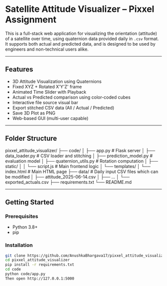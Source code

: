 # Satellite Attitude Visualizer – Pixxel Assignment

This is a full-stack web application for visualizing the orientation (attitude) of a satellite over time, using quaternion data provided daily in `.csv` format. It supports both actual and predicted data, and is designed to be used by engineers and non-technical users alike.

---

## Features

- 3D Attitude Visualization using Quaternions  
- Fixed XYZ + Rotated X'Y'Z' frame  
- Animated Time Slider with Playback  
- Actual vs Predicted comparison using color-coded cubes  
- Interactive file source visual bar  
- Export stitched CSV data (All / Actual / Predicted)  
- Save 3D Plot as PNG  
- Web-based GUI (multi-user capable)

---

## Folder Structure

pixxel_attitude_visualizer/
├── code/
│ ├── app.py # Flask server
│ ├── data_loader.py # CSV loader and stitching
│ ├── prediction_model.py # evaluation model
│ ├── quaternion_utils.py # Rotation computation
│ ├── static/
│ │ └── script.js # Main frontend logic
│ └── templates/
│ └── index.html # Main HTML page
├── data/ # Daily input CSV files which can be modified 
│ ├── attitude_2025-06-14.csv
│ ├── ...
│ └── exported_actuals.csv
├── requirements.txt
└── README.md

---

## Getting Started

### Prerequisites

- Python 3.8+
- pip

### Installation

```bash
git clone https://github.com/AnushkaBhargava17/pixxel_attitude_visualizer.git
cd pixxel_attitude_visualizer
pip install -r requirements.txt
cd code
python code/app.py
Then open http://127.0.0.1:5000 

